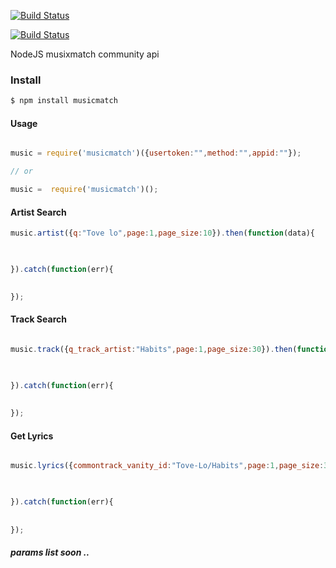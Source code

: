 [![Build Status](http://img.shields.io/travis/ayhankuru/musixmatch.svg?style=flat-square)](https://travis-ci.org/ayhankuru/musixmatch)

[![Build Status](https://img.shields.io/david/ayhankuru/musixmatch.svg?style=flat-square)](https://david-dm.org/ayhankuru/musixmatch)
 
NodeJS musixmatch community api

### Install

```bash
$ npm install musicmatch
```


#### Usage

```js

music = require('musicmatch')({usertoken:"",method:"",appid:""});

// or

music =  require('musicmatch')();

```


#### Artist Search

```js
music.artist({q:"Tove lo",page:1,page_size:10}).then(function(data){

    

}).catch(function(err){
	

});

```

#### Track Search


```js

music.track({q_track_artist:"Habits",page:1,page_size:30}).then(function(data){

    

}).catch(function(err){
	
	
});
```

#### Get Lyrics


```js

music.lyrics({commontrack_vanity_id:"Tove-Lo/Habits",page:1,page_size:30}).then(function(data){

    

}).catch(function(err){
	
	
});
```



##### params list soon ..
